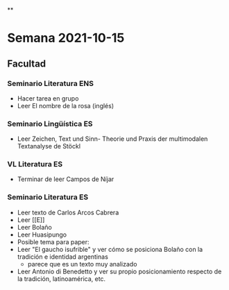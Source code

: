 **

# Semana 2021-10-15

## Facultad

### Seminario Literatura ENS

-   Hacer tarea en grupo
 -   Leer El nombre de la rosa (inglés)
    

### Seminario Lingüística ES

-   Leer Zeichen, Text und Sinn- Theorie und Praxis der multimodalen Textanalyse de Stöckl
    

### VL Literatura ES

-   Terminar de leer Campos de Níjar
    

### Seminario Literatura ES

-   Leer texto de Carlos Arcos Cabrera
-   Leer [[E]]
-   Leer Bolaño
-   Leer Huasipungo
-   Posible tema para paper:
-   Leer "El gaucho isufrible" y ver cómo se posiciona Bolaño con la tradición e identidad argentinas
	-  parece que es un texto muy analizado
- Leer Antonio di Benedetto y ver su propio posicionamiento respecto de la tradición, latinoamérica, etc.